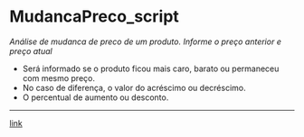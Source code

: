 # MudancaPreco_script
 *Análise de mudanca de preco de um produto.*
 *Informe o preço anterior e preço atual*
 * Será informado se o produto ficou mais caro, barato ou permaneceu com mesmo preço.
 * No caso de diferença, o valor do acréscimo ou decréscimo.
 * O percentual de aumento ou desconto.
 
 ---
 [link](https://montalvas.github.io/MudancaPreco_script/)
